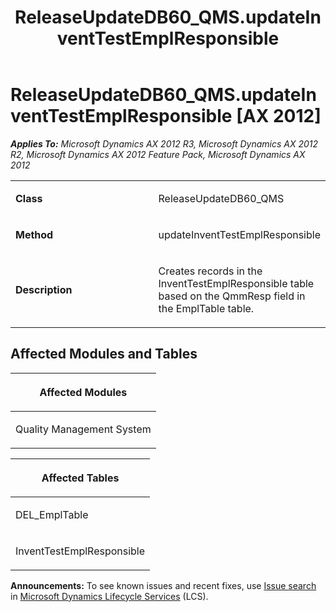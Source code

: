 ﻿---
title: ReleaseUpdateDB60_QMS.updateInventTestEmplResponsible
TOCTitle: ReleaseUpdateDB60_QMS.updateInventTestEmplResponsible
ms:assetid: ec24faad-76e5-8dd7-fafe-e0bdd0a6bb03
ms:mtpsurl: https://msdn.microsoft.com/en-us/library/JJ719938(v=AX.60)
ms:contentKeyID: 49712010
ms.date: 05/18/2015
mtps_version: v=AX.60
---

# ReleaseUpdateDB60\_QMS.updateInventTestEmplResponsible [AX 2012]


_**Applies To:** Microsoft Dynamics AX 2012 R3, Microsoft Dynamics AX 2012 R2, Microsoft Dynamics AX 2012 Feature Pack, Microsoft Dynamics AX 2012_

<table>
<colgroup>
<col style="width: 50%" />
<col style="width: 50%" />
</colgroup>
<tbody>
<tr class="odd">
<td><p><strong>Class</strong></p></td>
<td><p>ReleaseUpdateDB60_QMS</p></td>
</tr>
<tr class="even">
<td><p><strong>Method</strong></p></td>
<td><p>updateInventTestEmplResponsible</p></td>
</tr>
<tr class="odd">
<td><p><strong>Description</strong></p></td>
<td><p>Creates records in the InventTestEmplResponsible table based on the QmmResp field in the EmplTable table.</p></td>
</tr>
</tbody>
</table>


## Affected Modules and Tables

<table>
<colgroup>
<col style="width: 100%" />
</colgroup>
<thead>
<tr class="header">
<th><p>Affected Modules</p></th>
</tr>
</thead>
<tbody>
<tr class="odd">
<td><p>Quality Management System</p></td>
</tr>
</tbody>
</table>


<table>
<colgroup>
<col style="width: 100%" />
</colgroup>
<thead>
<tr class="header">
<th><p>Affected Tables</p></th>
</tr>
</thead>
<tbody>
<tr class="odd">
<td><p>DEL_EmplTable</p></td>
</tr>
<tr class="even">
<td><p>InventTestEmplResponsible</p></td>
</tr>
</tbody>
</table>

  
**Announcements:** To see known issues and recent fixes, use [Issue search](http://go.microsoft.com/fwlink/?linkid=389258) in [Microsoft Dynamics Lifecycle Services](http://go.microsoft.com/fwlink/?linkid=306505) (LCS).


